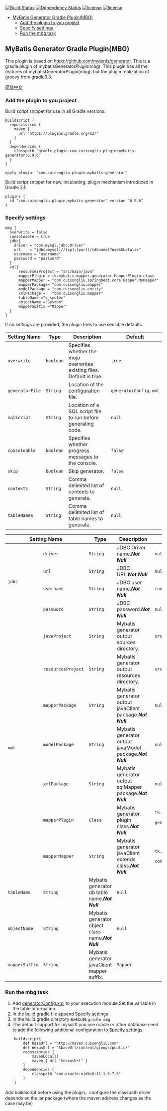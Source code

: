 [![Build Status](https://travis-ci.org/cuisongliu/mybatis_generator_gradle_plugin.svg?branch=master)](https://travis-ci.org/cuisongliu/mybatis_generator_gradle_plugin)
[![Dependency Status](https://www.versioneye.com/user/projects/5917bcd1e1638f0051a0a624/badge.svg?style=flat-square)](https://www.versioneye.com/user/projects/5917bcd1e1638f0051a0a624)
[![license](https://img.shields.io/badge/gradle-3.3-brightgreen.svg)](https://gradle.org)
[![license](https://img.shields.io/github/license/mashape/apistatus.svg)](https://opensource.org/licenses/mit-license.php)

- [MyBatis Generator Gradle Plugin(MBG)](#mbg)
    - [Add the plugin to you project](#add-mbg-to-project)
    - [Specify settings](#set-mbg-settings)
    - [Run the mbg task](#run-mbg-task)
 



<h2 id="mbg">MyBatis Generator Gradle Plugin(MBG)</h2>

This plugin is based on https://github.com/mybatis/generator. This is a gradle plugin of mybatisGeneratorPlugin(mbg). 
This plugin has all the features of mybatisGeneratorPlugin(mbg), but the plugin realization of groovy from gradle3.3.

[简体中文](README_ZH.md)

<h3 id="add-mbg-to-project">Add the plugin to you project</h3>
Build script snippet for use in all Gradle versions:


    buildscript {
      repositories {
        maven {
          url "https://plugins.gradle.org/m2/"
        }
      }
      dependencies {
        classpath "gradle.plugin.com.cuisongliu.plugin:mybatis-generator:0.9.6"
      }
    }

    apply plugin: "com.cuisongliu.plugin.mybatis-generator"
    
Build script snippet for new, incubating, plugin mechanism introduced in Gradle 2.1:

    plugins {
      id "com.cuisongliu.plugin.mybatis-generator" version "0.9.6"
    }


<h3 id="set-mbg-settings">Specify settings</h3>

    mbg {
      overwrite = false
      consoleable = true
      jdbc{
        driver = "com.mysql.jdbc.Driver"
        url    = "jdbc:mysql://[ip]:[port]/[dbname]?useSSL=false"
        username = "username"
        password = "password"
      }
      xml{
          resourcesProject = "src/main/java"
          mapperPlugin = tk.mybatis.mapper.generator.MapperPlugin.class
          mapperMapper = "com.cuisongliu.springboot.core.mapper.MyMapper"
          mapperPackage= "com.cuisongliu.mapper"
          modelPackage = "com.cuisongliu.entity"
          xmlPackage =   "com.cuisongliu.mapper"
          tableName ="s_system"
          objectName ="System"
          mapperSuffix ="Mapper"
      }
    }
    
If no settings are provided, the plugin tries to use sensible defaults.

<table>
    <thead>
    <tr>
        <th colspan="2">Setting Name</td>
        <th>Type</td>
       	<th>Description</td>
       	<th>Default</td>
    </tr>
    </thead>
	<tbody>
	<tr>
		<td colspan="2"><code>overwrite</code></td>
		<td><code>boolean</code></td>
		<td>Specifies whether the mojo overwrites existing files. Default is true. </td>
		<td><code>true</code></td>
	</tr>
	<tr>
        <td colspan="2"><code>generatorFile</code></td>
        <td><code>String</code></td>
        <td>Location of the configuration file.</td>
        <td><code>generatorConfig.xml</code></td>
    </tr>
    <tr>
        <td colspan="2"><code>sqlScript</code></td>
        <td><code>String</code></td>
        <td>Location of a SQL script file to run before generating code.</td>
        <td><code>null</code></td>
    </tr>
    <tr>
        <td colspan="2"><code>consoleable</code></td>
        <td><code>boolean</code></td>
        <td>Specifies whether  progress messages to the console.</td>
        <td><code>false</code></td>
    </tr>
    <tr>
        <td colspan="2"><code>skip</code></td>
        <td><code>boolean</code></td>
        <td>Skip generator.</td>
        <td><code>false</code></td>
    </tr>
    <tr>
        <td colspan="2"><code>contexts</code></td>
        <td><code>String</code></td>
        <td>Comma delimited list of contexts to generate.</td>
        <td><code>null</code></td>
    </tr>
    <tr>
        <td colspan="2"><code>tableNames</code></td>
        <td><code>String</code></td>
        <td>Comma delimited list of table names to generate.</td>
        <td><code>null</code></td>
    </tr>
    </tbody></table>
    <table>
        <thead>
        <tr>
            <th colspan="2">Setting Name</td>
            <th>Type</td>
            <th>Description</td>
            <th>Default</td>
        </tr>
    </thead>
    <tbody>
	<tr>
		<td rowspan="4"><code>jdbc</code></td>
		<td><code>driver</code></td>
		<td><code>String</code></td>
		<td>JDBC Driver name.<em><strong>Not Null</td>
		<td><code>null</code></td>
	</tr>
	<tr>
		<td><code>url</code></td>
		<td><code>String</code></td>
		<td>JDBC URL.<em><strong>Not Null</td>
		<td><code>null</code></td>
	</tr>
	<tr>
        <td><code>username</code></td>
        <td><code>String</code></td>
        <td>JDBC user name.<em><strong>Not Null</td>
        <td><code>root</code></td>
    </tr>
    <tr>
        <td><code>password</code></td>
        <td><code>String</code></td>
        <td>JDBC password.<em><strong>Not Null</td>
        <td><code>null</code></td>
    </tr>
    <tr>
        <td rowspan="7"><code>xml</code></td>
        <td><code>javaProject</code></td>
        <td><code>String</code></td>
        <td>Mybatis generator output sources  directory.</td>
        <td><code>src/main/java</code></td>
    </tr>
    <tr>
        <td><code>resourcesProject</code></td>
        <td><code>String</code></td>
        <td>Mybatis generator output resources  directory.</td>
        <td><code>src/main/resources</code></td>
    </tr>
    <tr>
        <td><code>mapperPackage</code></td>
        <td><code>String</code></td>
        <td>Mybatis generator output javaClient package.<em><strong>Not Null</td>
        <td><code>null</code></td>
    </tr>
    <tr>
        <td><code>modelPackage</code></td>
        <td><code>String</code></td>
        <td>Mybatis generator output javaModel  package.<em><strong>Not Null</td>
        <td><code>null</code></td>
    </tr>
    <tr>
        <td><code>xmlPackage</code></td>
        <td><code>String</code></td>
        <td>Mybatis generator output  sqlMapper  package.<em><strong>Not Null</td>
        <td><code>null</code></td>
    </tr>
    <tr>
        <td><code>mapperPlugin</code></td>
        <td><code>Class<? extends PluginAdapter></code></td>
        <td>Mybatis generator plugin class.<em><strong>Not Null</td>
        <td>
            <code>tk.mybatis.mapper.
            generator.MapperPlugin.
            class</code>
        </td>
    </tr>
    <tr>
        <td><code>mapperMapper</code></td>
        <td><code>String</code></td>
        <td>Mybatis generator javaClient  extends class.<em><strong>Not Null</td>
        <td>
            <code>tk.mybatis.mapper.
            common.Mapper</code>
        </td>
    </tr>
    <tr>
        <td><code>tableName</code></td>
        <td><code>String</code></td>
        <td>Mybatis generator db table name.<em><strong>Not Null</td>
        <td>
            <code>null</code>
        </td>
    </tr>
    <tr>
        <td><code>objectName</code></td>
        <td><code>String</code></td>
        <td>Mybatis generator object class name.<em><strong>Not Null</td>
        <td>
            <code>null</code>
        </td>
    </tr>
    <tr>
        <td><code>mapperSuffix</code></td>
        <td><code>String</code></td>
        <td>Mybatis generator javaClient mapper suffix.</td>
        <td>
            <code>Mapper</code>
        </td>
    </tr>
</tbody></table>

<h3 id="run-mbg-task">Run the mbg task</h3>

1. Add [generatorConfig.xml](generatorConfig.xml) to your execution module.Set the variable in the table information.
2. In the build.gradle file append [Specify settings](#set-mbg-settings)
3. In the build.gradle directory execute ```gradle mbg ```
4. The default support for mysql.If you use oracle or other database need to add the following additional configuration to 
[Specify settings](#set-mbg-settings).

```
    buildscript{
        def baseUrl = "http://maven.cuisongliu.com"
        def nexusUrl = "$baseUrl/content/groups/public/"
        repositories {
            mavenLocal()
            maven { url "$nexusUrl" }
        }
        dependencies {
            classpath "com.oracle:ojdbc6:11.1.0.7.0"
        }
    }
```    
    
   Add buildscript before using the plugin，configure the classpath driver depends on the jar package (where the maven address changes as the case may be)
